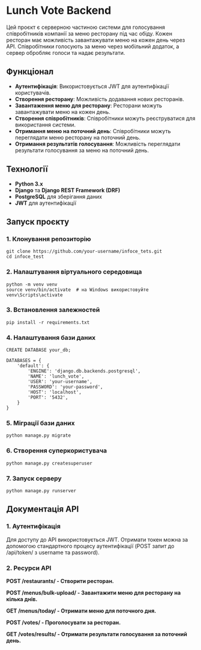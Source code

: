 # Lunch Vote Backend

Цей проєкт є серверною частиною системи для голосування співробітників компанії за меню ресторану під час обіду. Кожен ресторан має можливість завантажувати меню на кожен день через API. Співробітники голосують за меню через мобільний додаток, а сервер обробляє голоси та надає результати.

## Функціонал

- **Аутентифікація**: Використовується JWT для аутентифікації користувачів.
- **Створення ресторану**: Можливість додавання нових ресторанів.
- **Завантаження меню для ресторану**: Ресторани можуть завантажувати меню на кожен день.
- **Створення співробітників**: Співробітники можуть реєструватися для використання системи.
- **Отримання меню на поточний день**: Співробітники можуть переглядати меню ресторану на поточний день.
- **Отримання результатів голосування**: Можливість переглядати результати голосування за меню на поточний день.

## Технології

- **Python 3.x**
- **Django** та **Django REST Framework (DRF)**
- **PostgreSQL** для зберігання даних
- **JWT** для аутентифікації

## Запуск проєкту

### 1. Клонування репозиторію

```
git clone https://github.com/your-username/infoce_tets.git
cd infoce_test
```

### 2. Налаштування віртуального середовища

```
python -m venv venv
source venv/bin/activate  # на Windows використовуйте venv\Scripts\activate
```

### 3. Встановлення залежностей

```
pip install -r requirements.txt
```

### 4. Налаштування бази даних
```
CREATE DATABASE your_db;
```

```
DATABASES = {
    'default': {
        'ENGINE': 'django.db.backends.postgresql',
        'NAME': 'lunch_vote',
        'USER': 'your-username',
        'PASSWORD': 'your-password',
        'HOST': 'localhost',
        'PORT': '5432',
    }
}
```

### 5. Міграції бази даних
```
python manage.py migrate
```

### 6. Створення суперкористувача
```
python manage.py createsuperuser
```

### 7. Запуск серверу
```
python manage.py runserver
```

## Документація API

### 1. Аутентифікація
Для доступу до API використовується JWT. Отримати токен можна за допомогою стандартного процесу аутентифікації (POST запит до /api/token/ з username та password).

### 2. Ресурси API

**POST /restaurants/ - Створити ресторан.**

**POST /menus/bulk-upload/ - Завантажити меню для ресторану на кілька днів.**

**GET /menus/today/ - Отримати меню для поточного дня.**

**POST /votes/ - Проголосувати за ресторан.**

**GET /votes/results/ - Отримати результати голосування за поточний день.**

